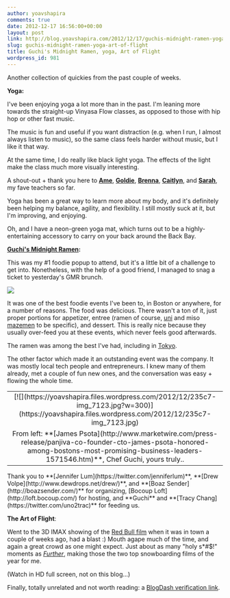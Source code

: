 ```yaml
---
author: yoavshapira
comments: true
date: 2012-12-17 16:56:00+00:00
layout: post
link: http://blog.yoavshapira.com/2012/12/17/guchis-midnight-ramen-yoga-art-of-flight/
slug: guchis-midnight-ramen-yoga-art-of-flight
title: Guchi's Midnight Ramen, yoga, Art of Flight
wordpress_id: 981
---
```


Another collection of quickies from the past couple of weeks.  
  
**Yoga:**  
  
I've been enjoying yoga a lot more than in the past. I'm leaning more towards the straight-up Vinyasa Flow classes, as opposed to those with hip hop or other fast music.  
  
The music is fun and useful if you want distraction (e.g. when I run, I almost always listen to music), so the same class feels harder without music, but I like it that way.  
  
At the same time, I do really like black light yoga. The effects of the light make the class much more visually interesting.  
  
A shout-out + thank you here to **[Ame](http://www.amewren.com/)**, **[Goldie](http://goldieyoga.com/)**, **[Brenna](https://www.facebook.com/brenna.matthews)**, **[Caitlyn](https://www.facebook.com/caitlyn.graham.18)**, and **[Sarah](http://www.sarahsturgesyoga.com/)**, my fave teachers so far.  
  
Yoga has been a great way to learn more about my body, and it's definitely been helping my balance, agility, and flexibility. I still mostly suck at it, but I'm improving, and enjoying.  
  
Oh, and I have a neon-green yoga mat, which turns out to be a highly-entertaining accessory to carry on your back around the Back Bay.  
  
  
**[Guchi's Midnight Ramen](http://yoavs.blogspot.com/2012/11/rtw2012-tokyo.html):**  
  
This was my #1 foodie popup to attend, but it's a little bit of a challenge to get into. Nonetheless, with the help of a good friend, I managed to snag a ticket to yesterday's GMR brunch.  
  


[![](https://yoavshapira.files.wordpress.com/2012/12/a99b6-img_7117.jpg?w=300)](https://yoavshapira.files.wordpress.com/2012/12/a99b6-img_7117.jpg)

  
  
It was one of the best foodie events I've been to, in Boston or anywhere, for a number of reasons. The food was delicious. There wasn't a ton of it, just proper portions for appetizer, entree (ramen of course, [uni](http://en.wikipedia.org/wiki/Sea_urchin) and miso [mazemen](http://www.goramen.com/2009/11/what-is-mazemen.html) to be specific), and dessert. This is really nice because they usually over-feed you at these events, which never feels good afterwards.  
  
The ramen was among the best I've had, including in [Tokyo](http://yoavs.blogspot.com/2012/11/rtw2012-tokyo.html).  
  
The other factor which made it an outstanding event was the company. It was mostly local tech people and entrepreneurs. I knew many of them already, met a couple of fun new ones, and the conversation was easy + flowing the whole time.  
  
<table cellpadding="0" align="center" style="margin-left:auto;margin-right:auto;text-align:center;" cellspacing="0" class="tr-caption-container" ><tbody ><tr >
<td style="text-align:center;" >[![](https://yoavshapira.files.wordpress.com/2012/12/235c7-img_7123.jpg?w=300)](https://yoavshapira.files.wordpress.com/2012/12/235c7-img_7123.jpg)
</td></tr><tr >
<td style="text-align:center;" class="tr-caption" >From left: **[James Psota](http://www.marketwire.com/press-release/panjiva-co-founder-cto-james-psota-honored-among-bostons-most-promising-business-leaders-1571546.htm)**, Chef Guchi, yours truly..
</td></tr></tbody></table>  
Thank you to **[Jennifer Lum](https://twitter.com/jenniferlum)**, **[Drew Volpe](http://www.dewdrops.net/drew/)**, and **[Boaz Sender](http://boazsender.com/)** for organizing, [Bocoup Loft](http://loft.bocoup.com/) for hosting, and **Guchi** and **[Tracy Chang](https://twitter.com/uno2trac)** for feeding us.  
  
  
**The Art of Flight**:  
  
Went to the 3D IMAX showing of the [Red Bull film](http://artofflightmovie.com/) when it was in town a couple of weeks ago, had a blast :) Mouth agape much of the time, and again a great crowd as one might expect. Just about as many "holy s*#$!" moments as _[Further](http://www.tetongravity.com/films/jeremy-jones-further/)_, making those the two top snowboarding films of the year for me.  
  


  
(Watch in HD full screen, not on this blog...)  
  
Finally, totally unrelated and not worth reading: a [BlogDash verification link](http://www.blogdash.com/full_profile/?claim_code=80e51e9452d860ffee5afe375bd7d401).
